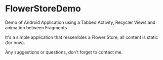 # FlowerStoreDemo
Demo of Android Application using a Tabbed Activity, Recycler Views and animation between Fragments

It's a simple application that ressembles a Flower Store, all content is static (for now).

Any suggestions or questions, don't forget to contact me.
